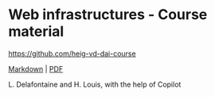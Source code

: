 [markdown]:
  https://github.com/heig-vd-dai-course/heig-vd-dai-course/blob/main/21-web-infrastructures/COURSE_MATERIAL.md#practical-content
[pdf]:
  https://heig-vd-dai-course.github.io/heig-vd-dai-course/21-web-infrastructures/21-web-infrastructures-practical-work.pdf

# Web infrastructures - Course material

<https://github.com/heig-vd-dai-course>

[Markdown][markdown] | [PDF][pdf]

L. Delafontaine and H. Louis, with the help of Copilot

